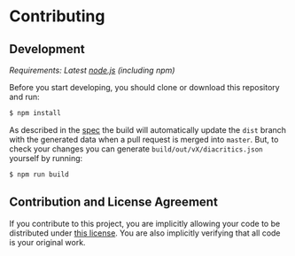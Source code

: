 # Contributing

## Development

_Requirements: Latest [node.js][node-js] (including npm)_

Before you start developing, you should clone or download this repository and run:

```bash
$ npm install
```

As described in the [spec][spec] the build will automatically update the `dist` branch with the generated data when a pull request is merged into `master`. But, to check your changes you can generate `build/out/vX/diacritics.json` yourself by running:

```bash
$ npm run build
```

## Contribution and License Agreement

If you contribute to this project, you are implicitly allowing your code to be distributed under [this license][license]. You are also implicitly verifying that all code is your original work.

[node-js]: https://nodejs.org/en/
[spec]: ./spec/
[license]: https://git.io/vXg2H
